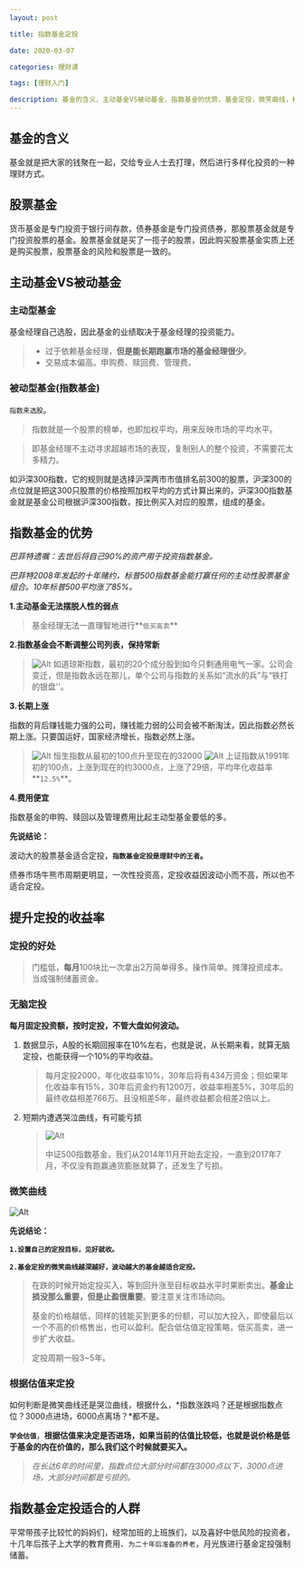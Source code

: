```yaml
---
layout: post

title: 指数基金定投

date: 2020-03-07

categories: 理财课

tags: [理财入门]

description: 基金的含义，主动基金VS被动基金，指数基金的优势，基金定投，微笑曲线，根据估值来定投
---
```




## 基金的含义

基金就是把大家的钱聚在一起，交给专业人士去打理，然后进行多样化投资的一种理财方式。

## 股票基金

货币基金是专门投资于银行间存款，债券基金是专门投资债券，那股票基金就是专门投资股票的基金。股票基金就是买了一揽子的股票，因此购买股票基金实质上还是购买股票，股票基金的风险和股票是一致的。

## 主动基金VS被动基金

### 主动型基金

基金经理自己选股，因此基金的业绩取决于基金经理的投资能力。

> - 过于依赖基金经理，**但是能长期跑赢市场的基金经理很少**。
> - 交易成本偏高。申购费、赎回费、管理费。

### 被动型基金(指数基金)

`指数来选股`。

> 指数就是一个股票的榜单，也即加权平均，用来反映市场的平均水平。

> 即基金经理不主动寻求超越市场的表现，复制别人的整个投资，不需要花太多精力。

如沪深300指数，它的规则就是选择沪深两市市值排名前300的股票，沪深300的点位就是把这300只股票的价格按照加权平均的方式计算出来的，沪深300指数基金就是基金公司根据沪深300指数，按比例买入对应的股票，组成的基金。

## 指数基金的优势

*巴菲特遗嘱：去世后将自己90%的资产用于投资指数基金。*

*巴菲特2008年发起的十年赌约，标普500指数基金能打赢任何的主动性股票基金组合。10年标普500平均涨了85%。*

**1.主动基金无法摆脱人性的弱点**

> 基金经理无法一直理智地进行**`低买高卖`**

**2.指数基金会不断调整公司列表，保持常新**

> ![Alt](https://user-images.githubusercontent.com/35519242/76144191-db6faf00-60b8-11ea-9ef1-05487b2c1c8e.png)
> 如道琼斯指数，最初的20个成分股到如今只剩通用电气一家。公司会变迁，但是指数永远在那儿，单个公司与指数的关系如“流水的兵”与“铁打的银盘''。

**3.长期上涨**

指数的背后赚钱能力强的公司，赚钱能力弱的公司会被不断淘汰，因此指数必然长期上涨。只要国运好，国家经济增长，指数必然上涨。

> ![Alt](https://user-images.githubusercontent.com/35519242/76144217-ffcb8b80-60b8-11ea-9195-8177a97ab9b7.png)
> 恒生指数从最初的100点升至现在的32000
> ![Alt](https://user-images.githubusercontent.com/35519242/76144226-140f8880-60b9-11ea-8338-0f582e259a30.png)
> 上证指数从1991年初的100点，上涨到现在的约3000点，上涨了29倍，平均年化收益率**`12.5%`**。

**4.费用便宜**

指数基金的申购、赎回以及管理费用比起主动型基金要低的多。



**先说结论：**

波动大的股票基金适合定投，**`指数基金定投是理财中的王者`。**

债券市场牛熊市周期更明显，一次性投资高，定投收益因波动小而不高，所以也不适合定投。

## 提升定投的收益率

### 定投的好处

>门槛低，**每月**100块比一次拿出2万简单得多。操作简单。摊薄投资成本。当成强制储蓄资金。
>

### 无脑定投

**每月固定投资额，按时定投，不管大盘如何波动。**

1. 数据显示，A股的长期回报率在10%左右，也就是说，从长期来看，就算无脑定投，也能获得一个10%的平均收益。

   > 每月定投2000，年化收益率10%，30年后将有434万资金；但如果年化收益率有15%，30年后资金约有1200万，收益率相差5%，30年后的最终收益相差766万。且没相差5年，最终收益都会相差2倍以上。

2. 短期内遭遇哭泣曲线，有可能亏损

   > ![Alt](https://user-images.githubusercontent.com/35519242/76143450-8af55300-60b2-11ea-87ca-413bf2e64987.png)
   >
   > 中证500指数基金，我们从2014年11月开始去定投，一直到2017年7月，不仅没有跑赢通货膨胀就算了，还发生了亏损。

### 微笑曲线

![Alt](https://user-images.githubusercontent.com/35519242/76143592-ab71dd00-60b3-11ea-89b6-cacbe84d5461.png)

**先说结论：**

**`1.设置自己的定投目标，见好就收。`** 

**`2.基金定投的微笑曲线越深越好，波动越大的基金越适合定投。`**

> 在跌的时候开始定投买入，等到回升涨至目标收益水平时果断卖出。**基金止损没那么重要，但是止盈很重要**。要注意关注市场动向。
>
> 基金的价格越低，同样的钱能买到更多的份额，可以加大投入，即使最后以一个不高的价格售出，也可以盈利。配合低估值定投策略，低买高卖，进一步扩大收益。
>
> 定投周期一般3~5年。

### 根据估值来定投 

如何判断是微笑曲线还是哭泣曲线，根据什么，*指数涨跌吗？还是根据指数点位？3000点进场，6000点离场？*都不是。 

**`学会估值`**，**根据估值来决定是否进场，如果当前的估值比较低，也就是说价格是低于基金的内在价值的，那么我们这个时候就要买入。** 

> *在长达6年的时间里，指数点位大部分时间都在3000点以下，3000点进场，大部分时间都是亏损的。*

## 指数基金定投适合的人群

平常带孩子比较忙的妈妈们，经常加班的上班族们，以及喜好中低风险的投资者，十几年后孩子上大学的教育费用、`为二十年后准备的养老`，月光族进行基金定投强制储蓄。


